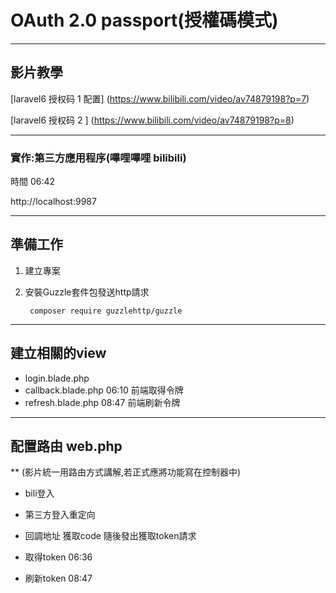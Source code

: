 # OAuth 2.0 passport(授權碼模式) 
----
## 影片教學
 [laravel6 授权码 1 配置]
(https://www.bilibili.com/video/av74879198?p=7)

[laravel6 授权码 2 ]
(https://www.bilibili.com/video/av74879198?p=8)

----
### 實作:第三方應用程序(嗶哩嗶哩 bilibili)

時間 06:42

http://localhost:9987

----
## 準備工作
1. 建立專案
2. 安裝Guzzle套件包發送http請求 

        composer require guzzlehttp/guzzle

----
## 建立相關的view

* login.blade.php
* callback.blade.php 06:10 前端取得令牌
* refresh.blade.php 08:47 前端刷新令牌
----
## 配置路由 web.php
** (影片統一用路由方式講解,若正式應將功能寫在控制器中)

* bili登入

* 第三方登入重定向

* 回調地址 獲取code 隨後發出獲取token請求

* 取得token 06:36 
* 刷新token 08:47 
